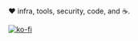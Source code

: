 ❤️  infra, tools, security, code, and ☕.

[![ko-fi](https://ko-fi.com/img/githubbutton_sm.svg)](https://ko-fi.com/F1F2S4LWI)
